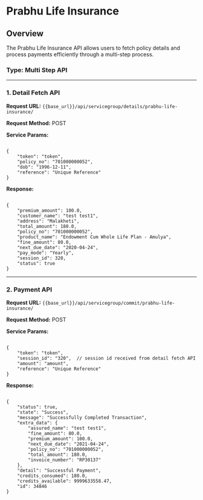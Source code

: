 # Prabhu Life Insurance

## Overview

The Prabhu Life Insurance API allows users to fetch policy details and process payments efficiently through a multi-step process.

### **Type: Multi Step API**

---

### 1. **Detail Fetch API**

**Request URL:** `{{base_url}}/api/servicegroup/details/prabhu-life-insurance/`

**Request Method:** POST

**Service Params:**

<pre><code class="json">
{
    "token": "token",
    "policy_no": "701000000052",
    "dob": "1996-12-11",
    "reference": "Unique Reference"
}
</code></pre>

**Response:**

<pre><code class="json">
{
    "premium_amount": 100.0,
    "customer_name": "test test1",
    "address": "Malakheti",
    "total_amount": 180.0,
    "policy_no": "701000000052",
    "product_name": "Endowment Cum Whole Life Plan - Amulya",
    "fine_amount": 80.0,
    "next_due_date": "2020-04-24",
    "pay_mode": "Yearly",
    "session_id": 320,
    "status": true
}
</code></pre>

---

### 2. **Payment API**

**Request URL:** `{{base_url}}/api/servicegroup/commit/prabhu-life-insurance/`

**Request Method:** POST

**Service Params:**

<pre><code class="json">
{
    "token": "token",
    "session_id": "320",  // session id received from detail fetch API
    "amount": "amount",
    "reference": "Unique Reference"
}
</code></pre>

**Response:**

<pre><code class="json">
{
    "status": true,
    "state": "Success",
    "message": "Successfully Completed Transaction",
    "extra_data": {
        "assured_name": "test test1",
        "fine_amount": 80.0,
        "premium_amount": 100.0,
        "next_due_date": "2021-04-24",
        "policy_no": "701000000052",
        "total_amount": 180.0,
        "invoice_number": "RP30137"
    },
    "detail": "Successful Payment",
    "credits_consumed": 180.0,
    "credits_available": 9999633558.47,
    "id": 34846
}
</code></pre>
